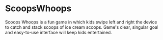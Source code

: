 # ScoopsWhoops
Scoops Whoops is a fun game in which kids swipe left and right the device to catch and stack scoops of ice cream scoops. Game's clear, singular goal and easy-to-use interface will keep kids entertained.
